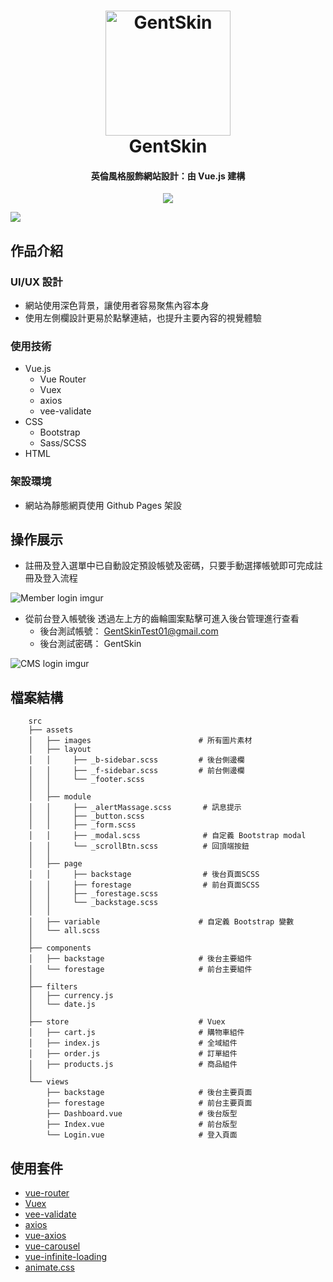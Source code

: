 <h1 align="center">
  <a href="https://whitesgr03.github.io/GentSkin/">
    <img src="https://img.icons8.com/color/500/000000/jeans-jacket.png"
         alt="GentSkin"
         width="200">
  </a>
  <br>
  GentSkin
  <br>
</h1>

<h4 align="center">
  英倫風格服飾網站設計：由 Vue.js 建構
</h4>

<p align="center">
  <a  href="https://whitesgr03.github.io/GentSkin/">
    <img src="https://img.shields.io/badge/Demo-Gentskin-green">
  </a>
</p>

<img src="https://i.imgur.com/t4VrmH9.jpg">


## 作品介紹

### UI/UX 設計
- 網站使用深色背景，讓使用者容易聚焦內容本身
- 使用左側欄設計更易於點擊連結，也提升主要內容的視覺體驗

### 使用技術
- Vue.js
  - Vue Router
  - Vuex
  - axios
  - vee-validate
- CSS
  - Bootstrap
  - Sass/SCSS
- HTML

### 架設環境
- 網站為靜態網頁使用 Github Pages 架設


## 操作展示

* 註冊及登入選單中已自動設定預設帳號及密碼，只要手動選擇帳號即可完成註冊及登入流程

![Member login imgur](https://i.imgur.com/icVkLzr.gif)

* 從前台登入帳號後 透過左上方的齒輪圖案點擊可進入後台管理進行查看
  - 後台測試帳號：  GentSkinTest01@gmail.com
  - 後台測試密碼：  GentSkin

![CMS login imgur](https://imgur.com/dFSrrhh.gif)



## 檔案結構
```
    src
    ├── assets
    │   ├── images                        # 所有圖片素材
    │   ├── layout
    │   │     ├── _b-sidebar.scss         # 後台側邊欄
    │   │     ├── _f-sidebar.scss         # 前台側邊欄
    │   │     └── _footer.scss
    │   │
    │   ├── module
    │   │     ├── _alertMassage.scss       # 訊息提示
    │   │     ├── _button.scss
    │   │     ├── _form.scss
    │   │     ├── _modal.scss              # 自定義 Bootstrap modal
    │   │     └── _scrollBtn.scss          # 回頂端按鈕
    │   │
    │   ├── page
    │   │     ├── backstage                # 後台頁面SCSS
    │   │     ├── forestage                # 前台頁面SCSS
    │   │     ├── _forestage.scss          
    │   │     └── _backstage.scss
    │   │
    │   ├── variable                      # 自定義 Bootstrap 變數
    │   └── all.scss
    │
    ├── components
    │   ├── backstage                     # 後台主要組件
    │   └── forestage                     # 前台主要組件
    │
    ├── filters
    │   ├── currency.js
    │   └── date.js
    │
    ├── store                             # Vuex
    │   ├── cart.js                       # 購物車組件
    │   ├── index.js                      # 全域組件
    │   ├── order.js                      # 訂單組件
    │   ├── products.js                   # 商品組件
    │   
    └── views
        ├── backstage                     # 後台主要頁面
        ├── forestage                     # 前台主要頁面
        ├── Dashboard.vue                 # 後台版型
        ├── Index.vue                     # 前台版型
        └── Login.vue                     # 登入頁面
 ```
    
## 使用套件

- [vue-router](https://github.com/vuejs/vue-router)
- [Vuex](https://github.com/vuejs/vuex)
- [vee-validate](https://github.com/logaretm/vee-validate)
- [axios](https://github.com/axios/axios)
- [vue-axios](https://github.com/imcvampire/vue-axios)
- [vue-carousel](https://github.com/SSENSE/vue-carousel)
- [vue-infinite-loading](https://github.com/PeachScript/vue-infinite-loading)
- [animate.css](https://github.com/daneden/animate.css)
